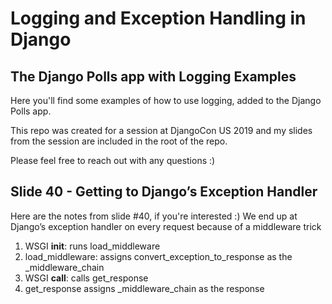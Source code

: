 # Logging and Exception Handling in Django
## The Django Polls app with Logging Examples

Here you'll find some examples of how to use logging, added to the Django Polls app.

This repo was created for a session at DjangoCon US 2019 and my slides from the session are included in the root of the repo.

Please feel free to reach out with any questions :)

## Slide 40 - Getting to Django’s Exception Handler
Here are the notes from slide #40, if you're interested :)
We end up at Django’s exception handler on every request because of a middleware trick

1.  WSGI __init__:           runs        load_middleware
2.  load_middleware:         assigns     convert_exception_to_response      as the     _middleware_chain
3.  WSGI __call__:           calls       get_response
4.  get_response             assigns     _middleware_chain                  as the     response
